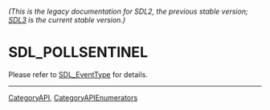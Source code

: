 ###### (This is the legacy documentation for SDL2, the previous stable version; [SDL3](https://wiki.libsdl.org/SDL3/) is the current stable version.)
# SDL_POLLSENTINEL

Please refer to [SDL_EventType](SDL_EventType) for details.

----
[CategoryAPI](CategoryAPI), [CategoryAPIEnumerators](CategoryAPIEnumerators)

